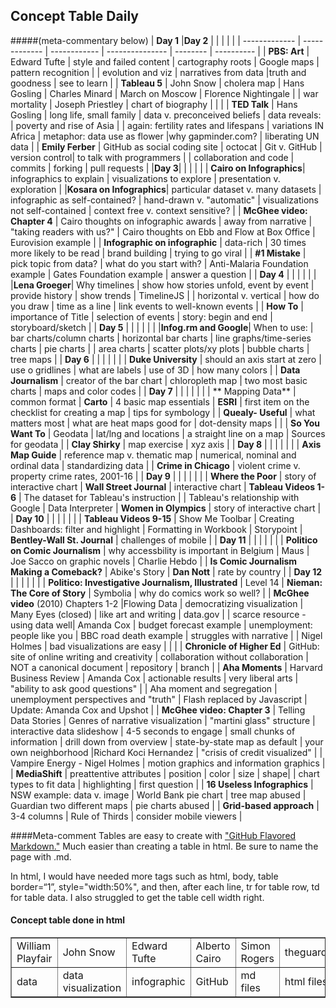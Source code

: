 ## Concept Table Daily
#####(meta-commentary below) 
| **Day 1** |**Day 2** | |  |  | |
| ------------- | ------------- | ------------ | --------------- | -------- | ---------- |
| **PBS: Art** | Edward Tufte | style and failed content | cartography roots | Google maps | pattern recognition |
| evolution and viz | narratives from data |truth and goodness | see to learn | 
| **Tableau 5** | John Snow | cholera map | Hans Gosling | Charles Minard | March on Moscow | Florence Nightingale |
| war mortality | Joseph Priestley | chart of biography | | |
| **TED Talk** | Hans Gosling | long life, small family | data v. preconceived beliefs | data reveals: | poverty and rise of Asia |
| again: fertility rates and lifespans | variations IN Africa | metaphor: data use as flower |why gapminder.com? | liberating UN data |
| **Emily Ferber** | GitHub as social coding site | octocat | Git v. GitHub | version control| to talk with programmers |
| collaboration and code | commits | forking | pull requests |
|**Day 3**| | | | |
| **Cairo on Infographics**| infographics to explain | visualizations to explore | presentation v. exploration |
|**Kosara on Infographics**| particular dataset v. many datasets | infographic as self-contained? | hand-drawn v. "automatic" | visualizations not self-contained | context free v. context sensitive? |
| **McGhee video: Chapter 4** | Cairo thoughts on infographic awards | away from narrative | "taking readers with us?" | Cairo thoughts on Ebb and Flow at Box Office | Eurovision example |
| **Infographic on infographic** | data-rich | 30 times more likely to be read | brand building | trying to go viral |
| **#1 Mistake** | pick topic from data? | what do you start with? | Anti-Malaria Foundation example | Gates Foundation example | answer a question |
| **Day 4** | | |  |  | |
|**Lena Groeger**| Why timelines | show how stories unfold, event by event | provide history | show trends | TimelineJS |
| horizontal v. vertical | how do you draw | time as a line | link events to well-known events |
| **How To** | importance of Title | selection of events | story: begin and end | storyboard/sketch |
| **Day 5** | | |  |  | |
|**Infog.rm and Google**| When to use: | bar charts/column charts | horizontal bar charts | line graphs/time-series charts | pie charts |
| area charts | scatter plots/xy plots | bubble charts | tree maps |
| **Day 6** | | |  |  | |
| **Duke University** | should an axis start at zero | use o gridlines | what are labels | use of 3D | how many colors |
| **Data Journalism** | creator of the bar chart | chloropleth map | two most basic charts | maps and color codes |
| **Day 7** | | |  |  | |
| ** Mapping Data** | common format | **Carto** | 4 basic map essentials | **ESRI** | first item on the checklist for creating a map | tips for symbology |
| **Quealy- Useful** | what matters most | what are heat maps good for | dot-density maps | |
| **So You Want To** | Geodata | lat/lng and locations | a straight line on a map | Sources for geodata |
| **Clay Shirky** | map exercise | xyz axis | 
| **Day 8** | | |  |  | |
| **Axis Map Guide** | reference map v. thematic map | numerical, nominal and ordinal data | standardizing data | 
| **Crime in Chicago** | violent crime v. property crime rates, 2001-16 |
| **Day 9** | | |  |  | |
| **Where the Poor** | story of interactive chart | **Wall Street Journal** | interactive chart | **Tableau Videos 1-6** | The dataset for Tableau's instruction |
| Tableau's relationship with Google | Data Interpreter | **Women in Olympics** | story of  interactive chart |
| **Day 10** | | |  |  | |
| **Tableau Videos 9-15** | Show Me Toolbar | Creating Dashboards: filter and highlight | Formatting in Workbook | Storypoint | **Bentley-Wall St. Journal** | challenges of mobile |
| **Day 11** | | |  |  | |
| **Politico on Comic Journalism** | why accessbility is important in Belgium | Maus | Joe Sacco on graphic novels | Charlie Hebdo |
| **Is Comic Journalism Making a Comeback?** | Abike's Story | **Dan Nott** | rate by country |
| **Day 12** | | |  |  | |
| **Politico: Investigative Journalism, Illustrated** | Level 14 | **Nieman: The Core of Story** | Symbolia | why do comics work so well? |
| **McGhee video** (2010) Chapters 1-2 |Flowing Data | democratizing visualization | Many Eyes (closed) | like art and writing | data.gov |
| scarce resource - using data well| Amanda Cox | budget forecast example | unemployment: people like you | BBC road death example | struggles with narrative |
| Nigel Holmes | bad visualizations are easy | | | |
 **Chronicle of Higher Ed** | GitHub: site of online writing and creativity | collaboration without collaboration | NOT a canonical document | repository | branch |
| **Aha Moments** | Harvard Business Review | Amanda Cox | actionable results | very liberal arts | "ability to ask good questions" |
| Aha moment and segregation | unemployment perspectives and "truth" | Flash replaced by Javascript | Update: Amanda Cox and Upshot |
| **McGhee video: Chapter 3** | Telling Data Stories | Genres of narrative visualization | "martini glass" structure | interactive data slideshow | 4-5 seconds to engage 
| small chunks of information | drill down from overview | state-by-state map as default | your own neighborhood |Richard Koci Hernandez | "crisis of credit visualized" |
| Vampire Energy - Nigel Holmes | motion graphics and information graphics |
| **MediaShift** | preattentive attributes | position | color | size | shape|
| chart types to fit data | highlighting | first question |
| **16 Useless Infographics** | NSW example: data v. image | World Bank pie chart | tree map abused | Guardian two different maps | pie charts abused |
| **Grid-based approach** | 3-4 columns | Rule of Thirds | consider mobile viewers |


####Meta-comment
Tables are easy to create with ["GitHub Flavored Markdown."](https://help.github.com/articles/github-flavored-markdown/)
Much easier than creating a table in html. Be sure to name the page with .md. 

In html, I would have needed more tags such as html, body, table border=“1”, style="width:50%", and then, after each line, tr for table row, td for table data. I also struggled to get the table cell width right.

<html>
<body>

<h4>Concept table done in html</h4>

<table border=“1”>
  <tr>
    <td>William Playfair</td>
    <td>John Snow</td>		
    <td>Edward Tufte</td>
    <td>Alberto Cairo</td>
    <td>Simon Rogers</td>		
    <td>theguardian.com/data</td>
    <td>KnowMore</td>
  </tr>
  <tr>
  <td>data</td>
  <td>data visualization</td>
  <td>infographic</td>
  <td>GitHub</td>
  <td>md files</td>
  <td>html files</td>
  <td>pull request</td>
  </tr>
  </table>

</body>
</html>
